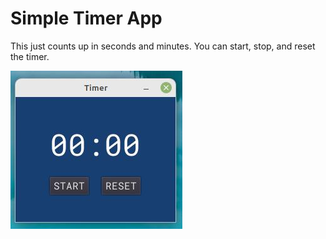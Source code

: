 # Simple Timer App

This just counts up in seconds and minutes. You can start, stop, and reset the timer.

![screenshot](screenshot.jpg)
